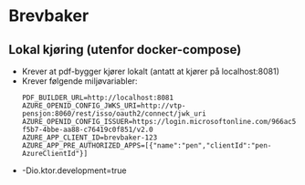 # Brevbaker

## Lokal kjøring (utenfor docker-compose)
- Krever at pdf-bygger kjører lokalt (antatt at kjører på localhost:8081)
- Krever følgende miljøvariabler:
  ```shell
  PDF_BUILDER_URL=http://localhost:8081
  AZURE_OPENID_CONFIG_JWKS_URI=http://vtp-pensjon:8060/rest/isso/oauth2/connect/jwk_uri
  AZURE_OPENID_CONFIG_ISSUER=https://login.microsoftonline.com/966ac572-f5b7-4bbe-aa88-c76419c0f851/v2.0
  AZURE_APP_CLIENT_ID=brevbaker-123
  AZURE_APP_PRE_AUTHORIZED_APPS=[{"name":"pen","clientId":"pen-AzureClientId"}]
  ```
- -Dio.ktor.development=true
